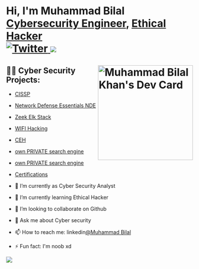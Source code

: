 <h1>Hi, I'm Muhammad Bilal  <br/><a href="https://github.com/b-khan7276">Cybersecurity Engineer</a>, <a href=https://www.linkedin.com/in/muhammad-bilal-3043b1161/">Ethical Hacker</a>

<div align="left">  <a href="https://app.daily.dev/bkhan7276" target="blank">
  <a href="https://twitter.com/bilal_k_b__" target="_blank">
    <img
      src="https://img.shields.io/twitter/follow/omBratteng?label=Twitter&logo=twitter&style=flat-square&color=1da1f2&logoColor=ffffff"
      alt="Twitter"
    />
  </a>
  <a href="https://www.linkedin.com/in/bilal-khan-3043b1161/" target="_blank">
    <img
        src="https://img.shields.io/static/v1?logo=linkedin&style=flat-square&color=0072b1&label=LinkedIn&message=%E2%98%86" />
  </a>
  
  <img 
       width="256"
       align="right"
       src="https://api.daily.dev/devcards/e64b61a401e1432789bb8e0eea0c0ac5.png?r=lqn"  alt="Muhammad Bilal Khan's Dev Card"/></a>
</div>
 <h2>👨‍💻 Cyber Security Projects:</h2>
  
   - [CISSP](https://github.com/b-khan7276/CISSP-Diploma) 
   - [Network Defense Essentials NDE ](https://github.com/b-khan7276/Network-Defense-Essentials-NDE-/blob/main/1%20Module%20Network%20Security%20Fundamentals.md) 
   - [Zeek Elk Stack  ](https://github.com/b-khan7276/learning) 
   - [WIFI Hacking  ](https://github.com/b-khan7276/wifi-hking) 
   - [CEH ](https://github.com/b-khan7276/CEH) 
   - [own PRIVATE search engine ](https://github.com/b-khan7276/Own-search-engine) 
   - [own PRIVATE search engine ](https://github.com/b-khan7276/Own-search-engine) 

  


  
  
  - [Certifications ](https://github.com/b-khan7276/Certificates/blob/main/README.md)

- 🔭 I’m currently as Cyber Security Analyst 
- 🌱 I’m currently learning Ethical Hacker 
- 👯 I’m looking to collaborate on Github 
- 💬 Ask me about Cyber security
- 📫 How to reach me: linkedin[@Muhammad Bilal](https://www.linkedin.com/in/bilal-khan-3043b1161/)  
- ⚡ Fun fact: I'm noob xd 

<img src="https://github-readme-stats.vercel.app/api?username=b-khan7276&&show_icons=true&title_color=ffffff&icon_color=bb2acf&text_color=daf7dc&bg_color=151515">
